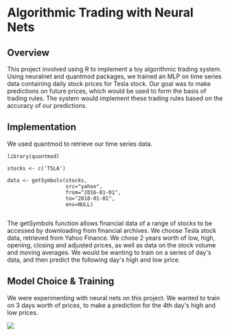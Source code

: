 # Algorithmic Trading with Neural Nets

## Overview
This project involved using R to implement a toy algorithmic trading system. Using neuralnet and quantmod packages, we trained an MLP
on time series data containing daily stock prices for Tesla stock. Our goal was to make predictions on future prices, which would be 
used to form the basis of trading rules. The system would implement these trading rules based on the accuracy of our predictions. 

## Implementation

We used quantmod to retrieve our time series data. 

```
library(quantmod)

stocks <- c('TSLA')

data <- getSymbols(stocks,
                   src="yahoo",
                   from="2016-01-01",
                   to="2018-01-01",
                   env=NULL)
                   
 ```
The getSymbols function allows financial data of a range of stocks to be accessed by downloading from financial archives. We choose 
Tesla stock data, retrieved from Yahoo Finance.  We chose 2 years worth of low, high, opening, closing and adjusted prices, as well
as data on the stock volume and moving averages. We would be wanting to train on a series of day's data, and then predict the following
day's high and low price. 

## Model Choice & Training

We were experimenting with neural nets on this project. We wanted to train on 3 days worth of prices, to make a prediction for the 4th 
day's high and low prices. 

![](https://github.com/d-smit/algorithmic-trading-with-neural-networks/tree/master/plots/nn_1.png)
